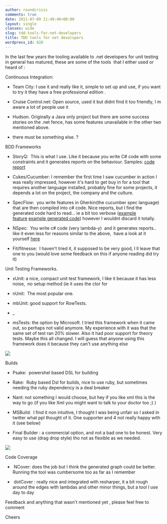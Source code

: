 ```yaml
---
author: roundcrisis
comments: true
date: 2011-07-09 11:49:46+00:00
layout: single
classes: wide
slug: tdd-tools-for-net-developers
title: TDD tools for net developers
wordpress_id: 828
---
```


In the last few years the tooling available to .net developers for unit testing in general has matured, these are some of the tools  that I either used or heard of :

Continuous Integration:



	
  * Team City: I use it and really like it, simple to set up and use, if you want to try it they have a free professional edition .

	
  * Cruise Control.net: Open source, used it but didnt find it too friendly, I m aware a lot of people use it

	
  * Hudson. Originally a Java only project but there are some success stories on the .net fence, has some features unavailable in the other two mentioned above.

	
  * there must be something else. ?




BDD Frameworks








	
  * StoryQ:  This is what I use. Like it because you write C# code with some constraints and it generates reports on the behaviour. Samples: [code](http://storyq.codeplex.com/SourceControl/changeset/view/2d36d2927f4d#src%2fStoryQ.Demo%2fDemoTest.cs) [report](http://yfrog.com/h2y3mtp)

	
  * Cukes/Cucumber: I remember the first time I saw cucumber in action I was really impressed, however it's hard to get buy in for a tool that requires another language installed, probably fine for some projects, it depends a lot on the project, the company and the culture.

	
  * SpecFlow:  you write features in Gherkin(the cucumber spec language) that are then compiled into c# code. Nice reports, but I find the generated code hard to read... ie a bit too verbose ([example feature](https://github.com/techtalk/SpecFlow-Examples/blob/master/BowlingKata/BowlingKata-MbUnit/Bowling.Specflow/ScoreCalculationAlternativesFeature.feature) [example generated code](https://github.com/techtalk/SpecFlow-Examples/blob/master/BowlingKata/BowlingKata-MbUnit/Bowling.Specflow/BowlingSteps.cs)) however I wouldnt discard it totally.

	
  * NSpec:  You write c# code (very lambda-y)  and it generates reports.. like it even less for reasons similar to the above,  have a look at it yourself [here](http://nspec.org/)

	
  * Fit/fitnesse:  I haven't tried it, it supposed to be very good, I ll leave that one to you (would love some feedback on this if anyone reading did try it)




Unit Testing Frameworks.








	
  * xUnit: a nice, compact unit test framework, I like it because it has less noise,  no setup method (ie it uses the ctor for

	
  * nUnit:  The most popular one.

	
  * mbUnit: good support for RowTests.

	
  * _

	
  * msTests: the option by Microsoft. I tried this framework when it came out, so perhaps not valid anymore. My experience with it was that the same set of test ran 20% slower. Also it had poor support for theory tests. Maybe this all changed. I will guess that anyone using this framework does it because they can't use anything else




[![](http://roundcrisis.files.wordpress.com/2011/05/unit-testing-fm.png?w=202)](http://roundcrisis.files.wordpress.com/2011/05/unit-testing-fm.png)







Builds








	
  * Psake:  powershel based DSL for building

	
  * Rake:  Ruby based Dsl for builds, nice to use ruby, but sometimes needing the ruby dependency is a deal breaker

	
  * Nant: not something I would choose, but hey if you like xml this is the way to go (if you like Xml you might want to talk to your doctor too ;) )

	
  * MSBuild:  I find it non intuitive, I thought I was being unfair so I asked in twitter what ppl thought of it. One supporter and 4 not really happy with it (see below)

	
  * Final Builder : a commercial option, and not a bad one to be honest. Very easy to use (drag drop style) tho not as flexible as we needed.







[![](http://roundcrisis.files.wordpress.com/2011/07/capture.png)](http://roundcrisis.files.wordpress.com/2011/07/capture.png)







Code Coverage








	
  *  NCover: does the job but I think the generated graph could be better. Running the tool was cumbersome too as far as I remember

	
  *  dotCover : really nice and integrated with resharper, it a bit rough around the edges with lambdas and other minor things, but a tool I use day to day







Feedback and anything that wasn't mentioned yet , please feel free to comment




Cheers
